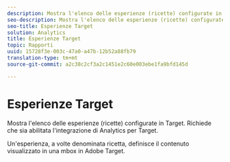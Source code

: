 ```yaml
---
description: Mostra l'elenco delle esperienze (ricette) configurate in Target. Richiede che sia abilitata l'integrazione di Analytics per Target.
seo-description: Mostra l'elenco delle esperienze (ricette) configurate in Target. Richiede che sia abilitata l'integrazione di Analytics per Target.
seo-title: Esperienze Target
solution: Analytics
title: Esperienze Target
topic: Rapporti
uuid: 15728f3e-003c-47a0-a47b-12b52a88fb79
translation-type: tm+mt
source-git-commit: a2c38c2cf3a2c1451e2c60e003ebe1fa9bfd145d

---
```



# Esperienze Target

Mostra l'elenco delle esperienze (ricette) configurate in Target. Richiede che sia abilitata l'integrazione di Analytics per Target.

Un'esperienza, a volte denominata ricetta, definisce il contenuto visualizzato in una mbox in Adobe Target.

